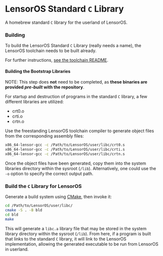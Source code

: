 # LensorOS Standard `C` Library
A homebrew standard `C` library for the userland of LensorOS.

### Building
To build the LensorOS Standard `C` Library (really needs a
  name), the LensorOS toolchain needs to be built already.

For further instructions, [see the toolchain README](/toolchain/README.md).

#### Building the Bootstrap Libraries
NOTE: This step does **not** need to be completed, as **these binaries are provided *pre-built* with the repository**.

For startup and destruction of programs in the standard `C` library, a few different libraries are utilized:
- crt0.o
- crti.o
- crtn.o

Use the freestanding LensorOS toolchain compiler to generate object files from the corresponding assembly files:
```bash
x86_64-lensor-gcc -c /Path/to/LensorOS/user/libc/crt0.s
x86_64-lensor-gcc -c /Path/to/LensorOS/user/libc/crti.s
x86_64-lensor-gcc -c /Path/to/LensorOS/user/libc/crtn.s
```

Once the object files have been generated, copy them into the
  system libraries directory within the sysroot (`/lib`).
  Alternatively, one could use the `-o` option to specify the correct output path.

### Build the `C` Library for LensorOS
Generate a build system using [CMake](https://www.cmake.org), then invoke it:
```bash
cd /Path/to/LensorOS/user/libc/
cmake -S . -B bld
cd bld
make
```

This will generate a `libc.a` library file that may be stored in the
  system library directory within the sysroot (`/lib`).
From here, if a program is built that links to the standard `C` library,
  it will link to the LensorOS implementation, allowing the
  generated executable to be run from LensorOS in userland.
